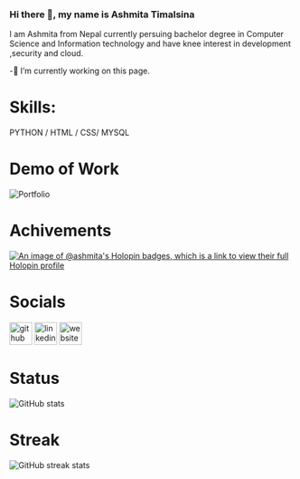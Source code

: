 
### Hi there 👋, my name is Ashmita Timalsina
I am Ashmita from Nepal currently persuing  bachelor degree in Computer Science and Information technology and have knee interest in development ,security and cloud.

-🔭 I’m currently working on this page.
# Skills:
PYTHON / HTML / CSS/ MYSQL
# Demo of Work
<img src="C:\Users\ASHMITA\OneDrive\Pictures\Screenshots"  alt="Portfolio">

# Achivements
[![An image of @ashmita's Holopin badges, which is a link to view their full Holopin profile](https://holopin.me/ashmita)](https://holopin.io/@ashmita)

# Socials

[<img src='https://cdn.jsdelivr.net/npm/simple-icons@3.0.1/icons/github.svg' alt='github' height='40'>](https://github.com/Ashmita1555)  [<img src='https://cdn.jsdelivr.net/npm/simple-icons@3.0.1/icons/linkedin.svg' alt='linkedin' height='40'>](https://www.linkedin.com/in/ashmita-timalsina-9a6b54273/)  [<img src='https://cdn.jsdelivr.net/npm/simple-icons@3.0.1/icons/icloud.svg' alt='website' height='40'>](https://timalsinaashmita.com.np/)  

# Status
![GitHub stats](https://github-readme-stats.vercel.app/api?username=Ashmita1555&show_icons=true)  
# Streak
![GitHub streak stats](https://streak-stats.demolab.com/?user=Ashmita1555)  

